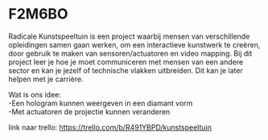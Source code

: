 # F2M6BO

Radicale Kunstspeeltuin is een project waarbij mensen van verschillende opleidingen samen gaan werken, om een interactieve kunstwerk te creëren, door gebruik te maken van sensoren/actuatoren en video mapping. Bij dit project leer je hoe je moet communiceren met mensen van een andere sector 
en kan je jezelf of technische vlakken uitbreiden. Dit kan je later helpen met je carrière.

Wat is ons idee:<br>
-Een hologram kunnen weergeven in een diamant vorm<br>
-Met actuatoren de projectie kunnen veranderen

link naar trello: https://trello.com/b/R491YBPD/kunstspeeltuin
